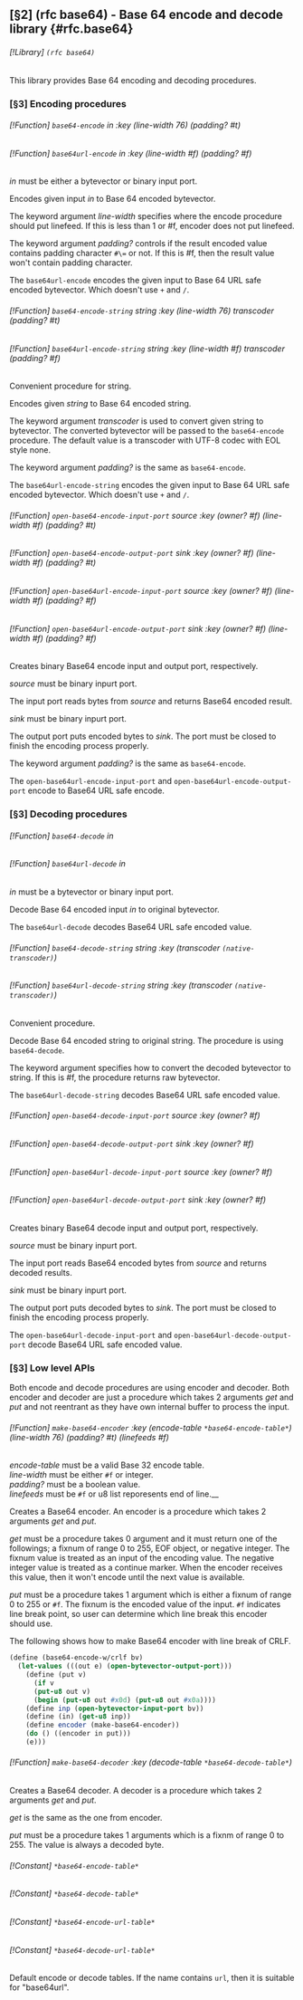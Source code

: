 [§2] (rfc base64) - Base 64 encode and decode library {#rfc.base64}
-------------

###### [!Library] `(rfc base64)` 

This library provides Base 64 encoding and decoding procedures.

### [§3] Encoding procedures

###### [!Function] `base64-encode`  _in_ :key (_line-width_ 76) (_padding?_ #t)
###### [!Function] `base64url-encode`  _in_ :key (_line-width_ #f) (_padding?_ #f)

_in_ must be either a bytevector or binary input port.

Encodes given input _in_ to Base 64 encoded bytevector.

The keyword argument _line-width_ specifies where the encode procedure
should put linefeed. If this is less than 1 or #f, encoder does not put
linefeed.

The keyword argument _padding?_ controls if the result encoded value
contains padding character `#\=` or not. If this is #f, then the result
value won't contain padding character.

The `base64url-encode` encodes the given input to Base 64 URL safe
encoded bytevector. Which doesn't use `+` and `/`.


###### [!Function] `base64-encode-string`  _string_ :key (_line-width_ 76) _transcoder_ (_padding?_ #t)
###### [!Function] `base64url-encode-string`  _string_ :key (_line-width_ #f) _transcoder_ (_padding?_ #f)

Convenient procedure for string.

Encodes given _string_ to Base 64 encoded string.

The keyword argument _transcoder_ is used to convert given string to
bytevector. The converted bytevector will be passed to the `base64-encode`
procedure. The default value is a transcoder with UTF-8 codec with EOL
style none.

The keyword argument _padding?_ is the same as `base64-encode`.

The `base64url-encode-string` encodes the given input to Base 64 URL safe
encoded bytevector. Which doesn't use `+` and `/`.


###### [!Function] `open-base64-encode-input-port`  _source_ :key (_owner?_ #f) (_line-width_ #f) (_padding?_ #t)
###### [!Function] `open-base64-encode-output-port`  _sink_ :key (_owner?_ #f) (_line-width_ #f) (_padding?_ #t)
###### [!Function] `open-base64url-encode-input-port`  _source_ :key (_owner?_ #f) (_line-width_ #f) (_padding?_ #f)
###### [!Function] `open-base64url-encode-output-port`  _sink_ :key (_owner?_ #f) (_line-width_ #f) (_padding?_ #f)

Creates binary Base64 encode input and output port, respectively.

_source_ must be binary inpurt port.

The input port reads bytes from _source_ and returns Base64 encoded
result.

_sink_ must be binary inpurt port.

The output port puts encoded bytes to _sink_. The port must be closed
to finish the encoding process properly.

The keyword argument _padding?_ is the same as `base64-encode`.

The `open-base64url-encode-input-port` and
`open-base64url-encode-output-port` encode to Base64 URL safe encode.


### [§3] Decoding procedures

###### [!Function] `base64-decode`  _in_
###### [!Function] `base64url-decode`  _in_

_in_ must be a bytevector or binary input port.

Decode Base 64 encoded input _in_ to original bytevector.

The `base64url-decode` decodes Base64 URL safe encoded value.


###### [!Function] `base64-decode-string`  _string_ :key (_transcoder_ `(native-transcoder)`)
###### [!Function] `base64url-decode-string`  _string_ :key (_transcoder_ `(native-transcoder)`)

Convenient procedure.

Decode Base 64 encoded string to original string. The procedure is using
`base64-decode`.

The keyword argument specifies how to convert the decoded bytevector to string.
If this is #f, the procedure returns raw bytevector.

The `base64url-decode-string` decodes Base64 URL safe encoded value.


###### [!Function] `open-base64-decode-input-port`  _source_ :key (_owner?_ #f)
###### [!Function] `open-base64-decode-output-port`  _sink_ :key (_owner?_ #f)
###### [!Function] `open-base64url-decode-input-port`  _source_ :key (_owner?_ #f)
###### [!Function] `open-base64url-decode-output-port`  _sink_ :key (_owner?_ #f)

Creates binary Base64 decode input and output port, respectively.

_source_ must be binary inpurt port.

The input port reads Base64 encoded bytes from _source_ and returns 
decoded results.

_sink_ must be binary inpurt port.

The output port puts decoded bytes to _sink_. The port must be closed
to finish the encoding process properly.

The `open-base64url-decode-input-port` and
`open-base64url-decode-output-port` decode Base64 URL safe encoded
value.


### [§3] Low level APIs

Both encode and decode procedures are using encoder and decoder. Both
encoder and decoder are just a procedure which takes 2 arguments
_get_ and _put_ and not reentrant as they have own internal
buffer to process the input.

###### [!Function] `make-base64-encoder`  :key (_encode-table_ `*base64-encode-table*`) (_line-width_ 76) (_padding?_ #t) (_linefeeds_ #f)

_encode-table_ must be a valid Base 32 encode table.  
_line-width_ must be either `#f` or integer.  
_padding?_ must be a boolean value.  
_linefeeds_ must be `#f` or u8 list reporesents end of line.__

Creates a Base64 encoder. An encoder is a procedure which takes 2
arguments _get_ and _put_.

_get_ must be a procedure takes 0 argument and it must return one
of the followings; a fixnum of range 0 to 255, EOF object, or negative
integer. The fixnum value is treated as an input of the encoding
value. The negative integer value is treated as a continue
marker. When the encoder receives this value, then it won't encode
until the next value is available.

_put_ must be a procedure takes 1 argument which is either a
fixnum of range 0 to 255 or `#f`. The fixnum is the encoded value
of the input. `#f` indicates line break point, so user can
determine which line break this encoder should use.

The following shows how to make Base64 encoder with line break of CRLF.

```scheme
(define (base64-encode-w/crlf bv)
  (let-values (((out e) (open-bytevector-output-port)))
    (define (put v)
      (if v
	  (put-u8 out v)
	  (begin (put-u8 out #x0d) (put-u8 out #x0a))))
    (define inp (open-bytevector-input-port bv))
    (define (in) (get-u8 inp))
    (define encoder (make-base64-encoder))
    (do () ((encoder in put)))
    (e)))
```



###### [!Function] `make-base64-decoder` :key (_decode-table_ `*base64-decode-table*`)

Creates a Base64 decoder. A decoder is a procedure which takes 2
arguments _get_ and _put_.

_get_ is the same as the one from encoder.

_put_ must be a procedure takes 1 arguments which is a fixnm of
range 0 to 255. The value is always a decoded byte.



###### [!Constant] `*base64-encode-table*` 
###### [!Constant] `*base64-decode-table*` 
###### [!Constant] `*base64-encode-url-table*` 
###### [!Constant] `*base64-decode-url-table*` 

Default encode or decode tables. If the name contains `url`, then it
is suitable for "base64url".



